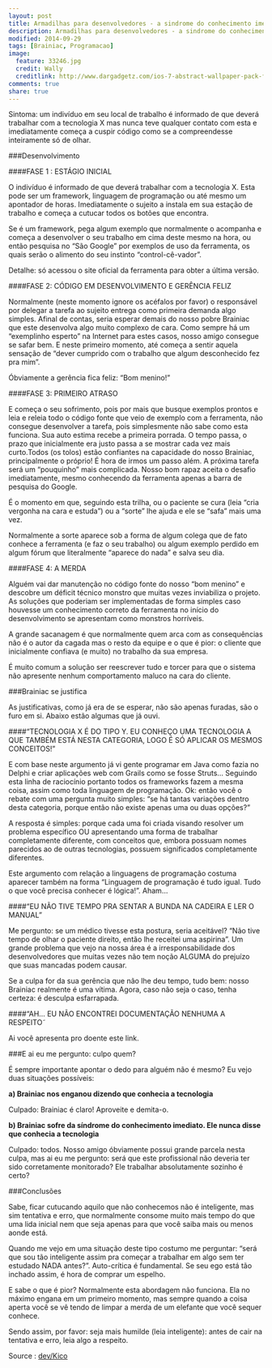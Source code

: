 ```yaml
---
layout: post
title: Armadilhas para desenvolvedores - a sindrome do conhecimento imediato
description: Armadilhas para desenvolvedores - a sindrome do conhecimento imediato
modified: 2014-09-29
tags: [Brainiac, Programacao]
image:
  feature: 33246.jpg
  credit: Wally
  creditlink: http://www.dargadgetz.com/ios-7-abstract-wallpaper-pack-for-iphone-5-and-ipod-touch-retina/
comments: true
share: true
---
```

Sintoma: um indivíduo em seu local de trabalho é informado de que deverá trabalhar com a tecnologia X mas nunca teve qualquer contato com esta e imediatamente começa a cuspir código como se a compreendesse inteiramente só de olhar.

###Desenvolvimento

####FASE 1 : ESTÁGIO INICIAL

O indivíduo é informado de que deverá trabalhar com a tecnologia X. Esta pode ser um framework, linguagem de programação ou até mesmo um apontador de horas. Imediatamente o sujeito a instala em sua estação de trabalho e começa a cutucar todos os botões que encontra.

Se é um framework, pega algum exemplo que normalmente o acompanha e começa a desenvolver o seu trabalho em cima deste mesmo na hora, ou então pesquisa no “São Google” por exemplos de uso da ferramenta, os quais serão o alimento do seu instinto “control-cê-vador”.

Detalhe: só acessou o site oficial da ferramenta para obter a última versão.

####FASE 2: CÓDIGO EM DESENVOLVIMENTO E GERÊNCIA FELIZ

Normalmente (neste momento ignore os acéfalos por favor) o responsável por delegar a tarefa ao sujeito entrega como primeira demanda algo simples. Afinal de contas, seria esperar demais do nosso pobre Brainiac que este desenvolva algo muito complexo de cara. Como sempre há um “exemplinho esperto” na Internet para estes casos, nosso amigo consegue se safar bem. E neste primeiro momento, até começa a sentir aquela sensação de “dever cumprido com o trabalho que algum desconhecido fez pra mim”.

Óbviamente a gerência fica feliz: “Bom menino!”

####FASE 3: PRIMEIRO ATRASO

E começa o seu sofrimento, pois por mais que busque exemplos prontos e leia e releia todo o código fonte que veio de exemplo com a ferramenta, não consegue desenvolver a tarefa, pois simplesmente não sabe como esta funciona. Sua auto estima recebe a primeira porrada. O tempo passa, o prazo que inicialmente era justo passa a se mostrar cada vez mais curto.Todos (os tolos) estão confiantes na capacidade do nosso Brainiac, principalmente o próprio! É hora de irmos um passo além. A próxima tarefa será um “pouquinho” mais complicada. Nosso bom rapaz aceita o desafio imediatamente, mesmo conhecendo da ferramenta apenas a barra de pesquisa do Google.

É o momento em que, seguindo esta trilha, ou o paciente se cura (leia “cria vergonha na cara e estuda”) ou a “sorte” lhe ajuda e ele se “safa” mais uma vez.

Normalmente a sorte aparece sob a forma de algum colega que de fato conhece a ferramenta (e faz o seu trabalho) ou algum exemplo perdido em algum fórum que literalmente “aparece do nada” e salva seu dia.


####FASE 4: A MERDA

Alguém vai dar manutenção no código fonte do nosso “bom menino” e descobre um déficit técnico monstro que muitas vezes inviabiliza o projeto. As soluções que poderiam ser implementadas de forma simples caso houvesse um conhecimento correto da ferramenta no início do desenvolvimento se apresentam como monstros horríveis.

A grande sacanagem é que normalmente quem arca com as consequências não é o autor da cagada mas o resto da equipe e o que é pior: o cliente que inicialmente confiava (e muito) no trabalho da sua empresa.

É muito comum a solução ser reescrever tudo e torcer para que o sistema não apresente nenhum comportamento maluco na cara do cliente.


###Brainiac se justifica

As justificativas, como já era de se esperar, não são apenas furadas, são o furo em si. Abaixo estão algumas que já ouvi.

####“TECNOLOGIA X É DO TIPO Y. EU CONHEÇO UMA TECNOLOGIA A QUE TAMBÉM ESTÁ NESTA CATEGORIA, LOGO É SÓ APLICAR OS MESMOS CONCEITOS!”

E com base neste argumento já vi gente programar em Java como fazia no Delphi e criar aplicações web com Grails como se fosse Struts… Seguindo esta linha de raciocínio portanto todos os frameworks fazem a mesma coisa, assim como toda linguagem de programação. Ok: então você o rebate com uma pergunta muito simples: “se há tantas variações dentro desta categoria, porque então não existe apenas uma ou duas opções?”

A resposta é simples: porque cada uma foi criada visando resolver um problema específico OU apresentando uma forma de trabalhar completamente diferente, com conceitos que, embora possuam nomes parecidos ao de outras tecnologias, possuem significados completamente diferentes.

Este argumento com relação a linguagens de programação costuma aparecer também na forma “Linguagem de programação é tudo igual. Tudo o que você precisa conhecer é lógica!”. Aham…

####“EU NÃO TIVE TEMPO PRA SENTAR A BUNDA NA CADEIRA E LER O MANUAL”

Me pergunto: se um médico tivesse esta postura, seria aceitável? “Não tive tempo de olhar o paciente direito, então lhe receitei uma aspirina”. Um grande problema que vejo na nossa área é a irresponsabilidade dos desenvolvedores que muitas vezes não tem noção ALGUMA do prejuízo que suas mancadas podem causar.

Se a culpa for da sua gerência que não lhe deu tempo, tudo bem: nosso Brainiac realmente é uma vítima. Agora, caso não seja o caso, tenha certeza: é desculpa esfarrapada.

####“AH… EU NÃO ENCONTREI DOCUMENTAÇÃO NENHUMA A RESPEITO˜

Ai você apresenta pro doente este link.

###E ai eu me pergunto: culpo quem?

É sempre importante apontar o dedo para alguém não é mesmo? Eu vejo duas situações possíveis:

**a) Brainiac nos enganou dizendo que conhecia a tecnologia**

Culpado: Brainiac é claro! Aproveite e demita-o.

**b) Brainiac sofre da síndrome do conhecimento imediato. Ele nunca disse que conhecia a tecnologia**

Culpado: todos. Nosso amigo óbviamente possui grande parcela nesta culpa, mas ai eu me pergunto: será que este profissional não deveria ter sido corretamente monitorado? Ele trabalhar absolutamente sozinho é certo?

###Conclusões

Sabe, ficar cutucando aquilo que não conhecemos não é inteligente, mas sim tentativa e erro, que normalmente consome muito mais tempo do que uma lida inicial nem que seja apenas para que você saiba mais ou menos aonde está.

Quando me vejo em uma situação deste tipo costumo me perguntar: “será que sou tão inteligente assim pra começar a trabalhar em algo sem ter estudado NADA antes?”. Auto-crítica é fundamental. Se seu ego está tão inchado assim, é hora de comprar um espelho.

E sabe o que é pior? Normalmente esta abordagem não funciona. Ela no máximo engana em um primeiro momento, mas sempre quando a coisa aperta você se vê tendo de limpar a merda de um elefante que você sequer conhece.

Sendo assim, por favor: seja mais humilde (leia inteligente): antes de cair na tentativa e erro, leia algo a respeito.

Source : [dev/Kico](http://www.itexto.net/devkico/?p=970)


